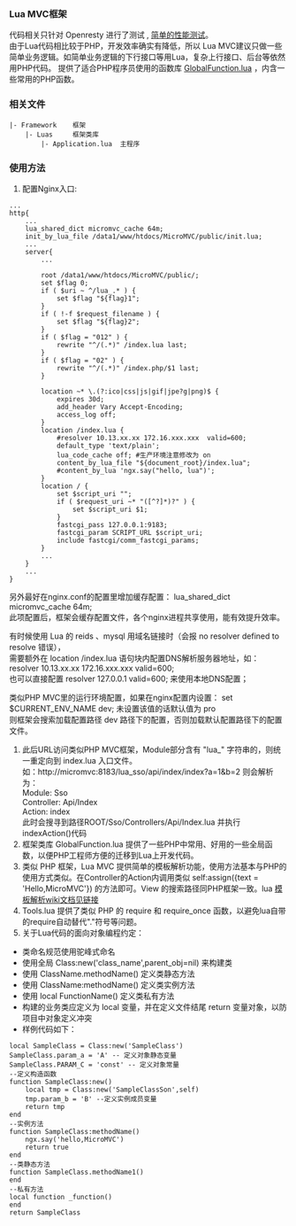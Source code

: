 ### Lua MVC框架
代码相关只针对 Openresty 进行了测试 , [简单的性能测试](https://github.com/pureisle/MicroMVC/blob/master/Framework/docs/lua_performance.md)。  
由于Lua代码相比较于PHP，开发效率确实有降低，所以 Lua MVC建议只做一些简单业务逻辑。如简单业务逻辑的下行接口等用Lua，复杂上行接口、后台等依然用PHP代码。
提供了适合PHP程序员使用的函数库 [GlobalFunction.lua](https://github.com/pureisle/MicroMVC/blob/master/Framework/Luas/GlobalFunction.lua) ，内含一些常用的PHP函数。  

### 相关文件
```
|- Framework	框架
	|- Luas		框架类库
		|- Application.lua 	主程序
```

### 使用方法
1. 配置Nginx入口:
```
...
http{
    ...
    lua_shared_dict micromvc_cache 64m;
    init_by_lua_file /data1/www/htdocs/MicroMVC/public/init.lua;
    ...
    server{
        ...

        root /data1/www/htdocs/MicroMVC/public/;
        set $flag 0;
        if ( $uri ~ ^/lua_.* ) {
            set $flag "${flag}1";
        }
        if ( !-f $request_filename ) {
            set $flag "${flag}2";
        }
        if ( $flag = "012" ) {
            rewrite "^/(.*)" /index.lua last;
        }
        if ( $flag = "02" ) {
            rewrite "^/(.*)" /index.php/$1 last;
        }

        location ~* \.(?:ico|css|js|gif|jpe?g|png)$ {
            expires 30d;
            add_header Vary Accept-Encoding;
            access_log off;
        }
        location /index.lua {
            #resolver 10.13.xx.xx 172.16.xxx.xxx  valid=600;
            default_type 'text/plain';
            lua_code_cache off; #生产环境注意修改为 on
            content_by_lua_file "${document_root}/index.lua";
            #content_by_lua 'ngx.say("hello, lua")';
        }
        location / {
            set $script_uri "";
            if ( $request_uri ~* "([^?]*)?" ) {
                set $script_uri $1;
            }
            fastcgi_pass 127.0.0.1:9183;
            fastcgi_param SCRIPT_URL $script_uri;
            include fastcgi/comm_fastcgi_params;
        }
        ...
    }
    ...
}
```
另外最好在nginx.conf的配置里增加缓存配置：  lua_shared_dict micromvc_cache 64m;  
此项配置后，框架会缓存配置文件，各个nginx进程共享使用，能有效提升效率。  

有时候使用 Lua 的 reids 、mysql 用域名链接时（会报 no resolver defined to resolve  错误），  
需要额外在 location /index.lua 语句块内配置DNS解析服务器地址，如：  
resolver 10.13.xx.xx 172.16.xxx.xxx  valid=600;    
也可以直接配置 resolver 127.0.0.1 valid=600; 来使用本地DNS配置；  

类似PHP MVC里的运行环境配置，如果在nginx配置内设置： set $CURRENT_ENV_NAME dev;    未设置该值的话默认值为 pro  
则框架会搜索加载配置路径 dev 路径下的配置，否则加载默认配置路径下的配置文件。  

1. 此后URL访问类似PHP MVC框架，Module部分含有 "lua_" 字符串的，则统一重定向到 index.lua 入口文件。  
如：http://micromvc:8183/lua_sso/api/index/index?a=1&b=2
则会解析为：  
Module:  Sso  
Controller: Api/Index  
Action: index  
此时会搜寻到路径ROOT/Sso/Controllers/Api/Index.lua 并执行indexAction()代码
1. 框架类库 GlobalFunction.lua 提供了一些PHP中常用、好用的一些全局函数，以便PHP工程师方便的迁移到Lua上开发代码。
1. 类似 PHP 框架，Lua MVC 提供简单的模板解析功能，使用方法基本与PHP的使用方式类似。在Controller的Action内调用类似 self:assign({text = 'Hello,MicroMVC'}) 的方法即可。View 的搜索路径同PHP框架一致。lua [模板解析wiki文档见链接](https://github.com/bungle/lua-resty-template#template-syntax)
1. Tools.lua 提供了类似 PHP 的 require 和 require_once 函数，以避免lua自带的require自动替代"."符号等问题。
1. 关于Lua代码的面向对象编程约定：
* 类命名规范使用驼峰式命名
* 使用全局 Class:new('class_name',parent_obj=nil) 来构建类
* 使用 ClassName.methodName() 定义类静态方法
* 使用 ClassName:methodName() 定义类实例方法
* 使用 local FunctionName() 定义类私有方法
* 构建的业务类应定义为 local 变量，并在定义文件结尾 return 变量对象，以防项目中对象定义冲突
* 样例代码如下：
```
local SampleClass = Class:new('SampleClass')
SampleClass.param_a = 'A' -- 定义对象静态变量
SampleClass.PARAM_C = 'const' -- 定义对象常量
--定义构造函数
function SampleClass:new()
    local tmp = Class:new('SampleClassSon',self)
    tmp.param_b = 'B' --定义实例成员变量
    return tmp
end
--实例方法
function SampleClass:methodName()
    ngx.say('hello,MicroMVC')
    return true
end
--类静态方法
function SampleClass.methodName1()
end
--私有方法
local function _function()
end
return SampleClass
```